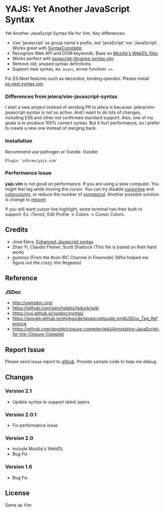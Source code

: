 YAJS: Yet Another JavaScript Syntax
===================================

Yet Another JavaScript Syntax file for Vim. Key differences:

* Use 'javascript' as group name's prefix, not 'javaScript' nor 'JavaScript'. Works great with [SyntaxComplete](https://github.com/vim-scripts/SyntaxComplete).
* Recognize Web API and DOM keywords. Base on [Mozilla's WebIDL files](https://github.com/mozilla/gecko-dev/tree/master/dom/webidl)
* Works perfect with [javascript-libraries-syntax.vim](https://github.com/othree/javascript-libraries-syntax.vim)
* Remove old, unused syntax definitions.
* Support new syntax, ex: `async`, arrow function: `=>`. 

For ES.Next features such as decorator, binding operator. Please install [es.next.syntax.vim](https://github.com/othree/es.next.syntax.vim).

### Differences from jelera/vim-javascript-syntax

I start a new project instead of sending PR to jelera is because: jelera/vim-javascript-syntax is not so active. 
And I want to do lots of changes, including ES6 and other not confirmed standard support.
Also, one of my goals is to produce 100% correct syntax.
But it hurt performance, so I prefer to create a new one instead of merging back.

### Installation

Recommend use pathogen or Vundle. Vundle:

    Plugin 'othree/yajs.vim'

### Performance Issue

**yajs.vim** is not good on performance. If you are using a slow computer. You might feel lag while moving the cursor. You can try disable [cursorline](http://vimdoc.sourceforge.net/htmldoc/options.html#%27cursorline%27) and [colorcolumn](http://vimdoc.sourceforge.net/htmldoc/options.html#%27colorcolumn%27), or reduce the number of [synmaxcol](http://vimdoc.sourceforge.net/htmldoc/options.html#%27synmaxcol%27). Another possible solution is change to [neovim](https://neovim.io/)

If you still want cursor line highlight, some terminal has their built-in support. Ex: iTerm2, Edit Profile -&gt; Colors -&gt; Cursor Colors.

Credits
-------

- Jose Elera, [Enhanced Javascript syntax](http://www.vim.org/scripts/script.php?script_id=3425)
- Zhao Yi, Claudio Fleiner, Scott Shattuck (This file is based on their hard work)
- gumnos (From the #vim IRC Channel in Freenode) (Who helped me figure out the crazy Vim Regexes)

Reference
---------

### JSDoc

* http://usejsdoc.org/
* https://github.com/senchalabs/jsduck/wiki
* https://yui.github.io/yuidoc/syntax/
* https://google.github.io/styleguide/javascriptguide.xml#JSDoc_Tag_Reference
* https://github.com/google/closure-compiler/wiki/Annotating-JavaScript-for-the-Closure-Compiler

Report Issue
------------

Please send issue report to [github](https://github.com/othree/yajs.vim/issues). Provide sample code to help me debug.

Changes
-------

### Version 2.1
- Update syntax to support latest specs

### Version 2.0.1
- Fix performance issue

### Version 2.0
- Include Mozilla's WebIDL
- Bug Fix

### Version 1.6
- Bug Fix

License
-------

Same as Vim

